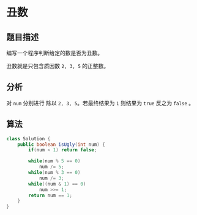 # 丑数

## 题目描述

编写一个程序判断给定的数是否为丑数。

丑数就是只包含质因数 `2, 3, 5` 的正整数。

## 分析

对 `num` 分别进行 除以 `2, 3, 5`。若最终结果为 `1` 则结果为 `true` 反之为 `false` 。

## 算法

```java
class Solution {
    public boolean isUgly(int num) {
        if(num < 1) return false;

        while(num % 5 == 0)
            num /= 5;
        while(num % 3 == 0)
            num /= 3;
        while((num & 1) == 0)
            num >>= 1;
        return num == 1;
    }
}
```
